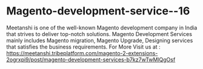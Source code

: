 # Magento-development-service--16
Meetanshi is one of the well-known Magento development company in India that strives to deliver top-notch solutions. Magento Development Services mainly includes Magento migration, Magento Upgrade, Designing services that satisfies the business requirements. For More Visit us at : https://meetanshi.tribeplatform.com/magento-2-extensions-2ogrxpi9/post/magento-development-services-b7kz7wTwMlQgOsf
